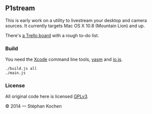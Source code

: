 ## P1stream

This is early work on a utility to livestream your desktop and camera sources.
It currently targets Mac OS X 10.8 (Mountain Lion) and up.

There's [a Trello board][todo] with a rough to-do list.

 [todo]: https://trello.com/b/mPsCUmiF/p1stream

### Build

You need the [Xcode] command line tools, [yasm] and [io.js].

    ./build.js all
    ./main.js

 [Xcode]: https://developer.apple.com/xcode/
 [yasm]: http://yasm.tortall.net/
 [io.js]: https://iojs.org/

### License

All original code here is licensed [GPLv3](LICENSE).

© 2014 — Stéphan Kochen

